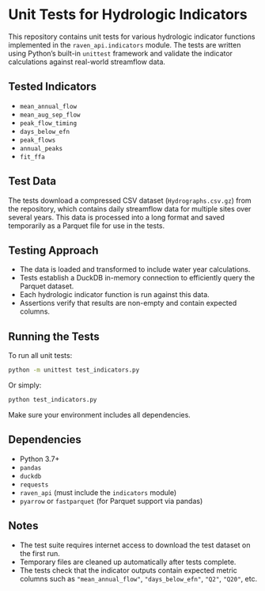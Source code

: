 # Unit Tests for Hydrologic Indicators

This repository contains unit tests for various hydrologic indicator functions implemented in the `raven_api.indicators` module. The tests are written using Python’s built-in `unittest` framework and validate the indicator calculations against real-world streamflow data.

## Tested Indicators

* `mean_annual_flow`
* `mean_aug_sep_flow`
* `peak_flow_timing`
* `days_below_efn`
* `peak_flows`
* `annual_peaks`
* `fit_ffa`

## Test Data

The tests download a compressed CSV dataset (`Hydrographs.csv.gz`) from the repository, which contains daily streamflow data for multiple sites over several years. This data is processed into a long format and saved temporarily as a Parquet file for use in the tests.

## Testing Approach

* The data is loaded and transformed to include water year calculations.
* Tests establish a DuckDB in-memory connection to efficiently query the Parquet dataset.
* Each hydrologic indicator function is run against this data.
* Assertions verify that results are non-empty and contain expected columns.

## Running the Tests

To run all unit tests:

```bash
python -m unittest test_indicators.py
```

Or simply:

```bash
python test_indicators.py
```

Make sure your environment includes all dependencies.

## Dependencies

* Python 3.7+
* `pandas`
* `duckdb`
* `requests`
* `raven_api` (must include the `indicators` module)
* `pyarrow` or `fastparquet` (for Parquet support via pandas)

## Notes

* The test suite requires internet access to download the test dataset on the first run.
* Temporary files are cleaned up automatically after tests complete.
* The tests check that the indicator outputs contain expected metric columns such as `"mean_annual_flow"`, `"days_below_efn"`, `"Q2"`, `"Q20"`, etc.

